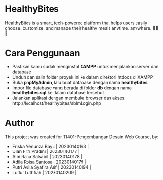 # HealthyBites

HealthyBites is a smart, tech-powered platform that helps users easily choose, customize, and manage their healthy meals anytime, anywhere. 📲🥬🍄

# Cara Penggunaan
- Pastikan kamu sudah menginstal **XAMPP** untuk menjalankan server dan database
- Unduh dan salin folder proyek ini ke dalam direktori htdocs di XAMPP
- Buka **phpMyAdmin**, lalu buat database dengan nama **healthybites**
- Impor file database yang berada di folder **db** dengan nama **healthybites.sql** ke dalam database tersebut
- Jalankan aplikasi dengan membuka browser dan akses:
  http://localhost/healthybites/sblmLogin.php

# Author
This project was created for TI401-Pengembangan Desain Web Course, by:
- Friska Venunza Bayu | 20230140163 |
- Dian Fitri Pradini | 20230140177 |
- Aini Rana Salsabil | 20230140178 |
- Adila Roisa Santosa | 20230140179 |
- Putri Aulia Syafira Arif | 20230140194 |
- Lu'lu' Luthfiah | 20230140209 |
